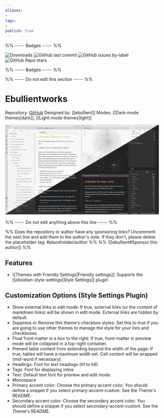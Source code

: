 ```yaml
---
aliases:
- 
tags: 
- 
publish: true
---
```


%% ----- Badges ----- %%

![Downloads](https://img.shields.io/badge/downloads-1301-573E7A?style=for-the-badge&logo=)
![GitHub last commit](https://img.shields.io/github/last-commit/ebullient/obsidian-theme-ebullientworks?color=573E7A&label=last%20update&logo=github&style=for-the-badge)
![GitHub issues by-label](https://img.shields.io/github/issues/ebullient/obsidian-theme-ebullientworks/help%20wanted?color=573E7A&logo=github&style=for-the-badge) 
![GitHub Repo stars](https://img.shields.io/github/stars/ebullient/obsidian-theme-ebullientworks?color=573E7A&logo=github&style=for-the-badge)

%% ----- Badges ----- %%

%% ----- Do not edit this section ----- %%

# Ebullientworks

Repository: [GitHub](https://github.com/ebullient/obsidian-theme-ebullientworks)
Designed by: [[ebullient]]
Modes: [[Dark-mode themes|dark]], [[Light-mode themes|light]]



![screenshot](https://github.com/ebullient/obsidian-theme-ebullientworks/raw/main/images/ebullientworks-theme.jpg)

%% ----- Do not edit anything above this line ----- %% 

%% Does the repository or author have any sponsoring links? Uncomment the next line and add them to the author's note. If they don't, please delete the placeholder tag: #placeholder/author %%
%% ![[ebullient#Sponsor this author]] %%


## Features

- [[Themes with Friendly Settings|Friendly settings]]: Supports the [[obsidian-style-settings|Style Settings]] plugin

## Customization Options (Style Settings Plugin) 
- Show external links in edit mode: If true, external links (or the content of markdown links) will be shown in edit mode. External links are hidden by default.
- Suppress or Remove this theme's checkbox styles: Set this to true if you are going to use other themes to manage the style for your lists and checkboxes.
- Float front-matter in a box to the right: If true, front-matter in preview mode will be collapsed in a top-right container.
- Prevent table content from extending beyond the width of the page: If true, tables will have a maximum width set. Cell content will be wrapped (mid-word if necessary).
- Headings: Font for text headings (h1 to h6)
- Tags: Font for displaying inline
- Text: Default text font for preview and edit mode.
- Monospace
- Primary accent color: Choose the primary accent color. You should define a snippet if you select primary-accent-custom. See the Theme's README.
- Secondary accent color: Choose the secondary accent color. You should define a snippet if you select secondary-accent-custom. See the Theme's README.

